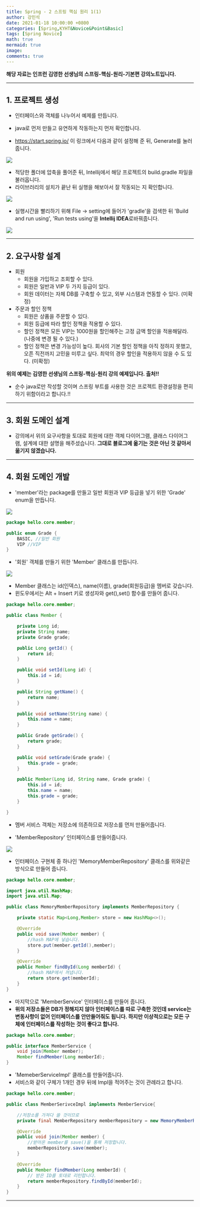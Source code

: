 ```yaml
---
title: Spring - 2 스프링 핵심 원리 1(1)
author: 강민석
date: 2021-01-18 10:00:00 +0800
categories: [Spring,KYHT&Novice&Point&Basic]
tags: [Spring Novice]
math: true
mermaid: true
image: 
comments: true
---
```


**해당 자료는 인프런 김영한 선생님의 스프링-핵심-원리-기본편 강의노트입니다.**

-----

## **1. 프로젝트 생성** ##

- 인터페이스와 객체를 나누어서 예제를 만듭니다.

- java로 먼저 만들고 유연하게 작동하는지 먼저 확인합니다.

- <https://start.spring.io/> 이 링크에서 다음과 같이 설정해 준 뒤, Generate를 눌러줍니다.

![](/assets/img/sample/Spring/kyh_Point/C1/setting.JPG)  

- 적당한 폴더에 압축을 풀어준 뒤, Intellij에서 해당 프로젝트의 build.gradle 파일을 불러옵니다.  
- 라이브러리의 설치가 끝난 뒤 실행을 해보아서 잘 작동되는 지 확인합니다.

![](/assets/img/sample/Spring/kyh_Point/C1/result.JPG)  

- 실행시간을 빨리하기 위해 File -> setting에 들어가 'gradle'을 검색한 뒤 'Build and run using', 'Run tests using'을 **Intellij IDEA**로바꿔줍니다.

![](/assets/img/sample/Spring/kyh_Point/C1/gradle.JPG)  

-----  

## **2. 요구사항 설계** ##

- 회원
    + 회원을 가입하고 조회할 수 있다.
    + 회원은 일반과 VIP 두 가지 등급이 있다.
    + 회원 데이터는 자체 DB를 구축할 수 있고, 외부 시스템과 연동할 수 있다. (미확정)
- 주문과 할인 정책
    + 회원은 상품을 주문할 수 있다.
    + 회원 등급에 따라 할인 정책을 적용할 수 있다.
    + 할인 정책은 모든 VIP는 1000원을 할인해주는 고정 금액 할인을 적용해달라. (나중에 변경 될 수 있다.)
    + 할인 정책은 변경 가능성이 높다. 회사의 기본 할인 정책을 아직 정하지 못했고, 오픈 직전까지 고민을 미루고 싶다. 최악의 경우 할인을 적용하지 않을 수 도 있다. (미확정)

**위의 예제는 김영한 선생님의 스프링-핵심-원리 강의 예제입니다. 출처!!**

- 순수 java로만 작성할 것이며 스프링 부트를 사용한 것은 프로젝트 환경설정을 편히 하기 위함이라고 합니다.!!

-----  

## **3. 회원 도메인 설계** ##

- 강의에서 위의 요구사항을 토대로 회원에 대한 객체 다이어그램, 클래스 다이어그램, 설계에 대한 설명을 해주셨습니다.
**그대로 블로그에 옮기는 것은 아닌 것 같아서 옮기지 않겠습니다.**

-----  

## **4. 회원 도메인 개발** ##

- 'member'라는 package를 만들고 일반 회원과 VIP 등급을 넣기 위한 'Grade' enum을 만듭니다.

![](/assets/img/sample/Spring/kyh_Point/C1/gradle2.JPG)  

```java
package hello.core.member;

public enum Grade {
    BASIC, //일반 회원
    VIP //VIP
}

```

- '회원' 객체를 만들기 위한 'Member' 클래스를 만듭니다.

![](/assets/img/sample/Spring/kyh_Point/C1/Member.JPG)  

- Member 클래스는 id(인덱스), name(이름), grade(회원등급)을 멤버로 갖습니다.
- 윈도우에서는 Alt + Insert 키로 생성자와 get(),set() 함수를 만들어 줍니다.

```java
package hello.core.member;

public class Member {

    private Long id;
    private String name;
    private Grade grade;

    public Long getId() {
        return id;
    }

    public void setId(Long id) {
        this.id = id;
    }

    public String getName() {
        return name;
    }

    public void setName(String name) {
        this.name = name;
    }

    public Grade getGrade() {
        return grade;
    }

    public void setGrade(Grade grade) {
        this.grade = grade;
    }

    public Member(Long id, String name, Grade grade) {
        this.id = id;
        this.name = name;
        this.grade = grade;
    }

}

```

- 멤버 서비스 객체는 저장소에 의존하므로 저장소를 먼저 만들어줍니다.

- 'MemberRepository' 인터페이스를 만들어줍니다.

![](/assets/img/sample/Spring/kyh_Point/C1/MemberRe.JPG)  

- 인터페이스 구현체 중 하나인 'MemoryMemberRepository' 클래스를 위와같은 방식으로 만들어 줍니다.

```java
package hello.core.member;

import java.util.HashMap;
import java.util.Map;

public class MemoryMemberRepository implements MemberRepository {

    private static Map<Long,Member> store = new HashMap<>();

    @Override
    public void save(Member member) {
        //hash MAP에 넣습니다.
        store.put(member.getId(),member);
    }

    @Override
    public Member findById(Long memberId) {
        //hash MAP에서 꺼냅니다.
        return store.get(memberId);
    }
}

```

- 마지막으로 'MemberService' 인터페이스를 만들어 줍니다.
- **위의 저장소들은 DB가 정해지지 않아 인터페이스를 따로 구축한 것인데 service는 변동사항이 없어 인터페이스를 안만들어줘도 됩니다. 하지만 이상적으로는 모든 구체에 인터페이스를 작성하는 것이 좋다고 합니다.**

```java
package hello.core.member;

public interface MemberService {
    void join(Member member);
    Member findMember(Long memberId);
}

```

- 'MemeberServiceImpl' 클래스를 만들어줍니다.
- 서비스와 같이 구체가 1개인 경우 뒤에 Impl을 적어주는 것이 관례라고 합니다.

```java
package hello.core.member;

public class MemberSerivceImpl implements MemberService{

    //저장소를 가져다 쓸 것이므로
    private final MemberRepository memberRepository = new MemoryMemberRepository();

    @Override
    public void join(Member member) {
        //받아온 member를 save()을 통해 저장합니다.
        memberRepository.save(member);
    }

    @Override
    public Member findMember(Long memberId) {
        // 받은 ID를 토대로 리턴합니다.
        return memberRepository.findById(memberId);
    }
}
```

-----  




